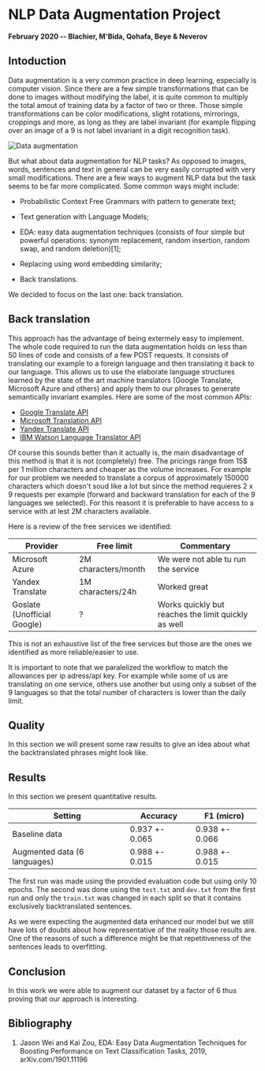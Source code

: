# NLP Data Augmentation Project

__February 2020 -- Blachier, M'Bida, Qohafa, Beye & Neverov__

## Intoduction

Data augmentation is a very common practice in deep learning, especially is computer vision. 
Since there are a few simple transformations that can be done to images without modifying the label, it is quite common to multiply the total amout of training data by a factor of two or three. 
Those simple transformations can be color modifications, slight rotations, mirrorings, croppings and more, as long as they are label invariant (for example flipping over an image of a 9 is not label invariant in a digit recognition task).

![Data augmentation](https://i2.wp.com/deeplylearning.fr/wp-content/uploads/2018/09/data-augmentation-sur-image.png?resize=801%2C335&ssl=1)

But what about data augmentation for NLP tasks?
As opposed to images, words, sentences and text in general can be very easily corrupted with very small modifications.
There are a few ways to augment NLP data but the task seems to be far more complicated.
Some common ways might include:

 - Probabilistic Context Free Grammars with pattern to generate text;

 - Text generation with Language Models;

 - EDA: easy data augmentation techniques (consists of four simple but powerful operations: synonym replacement, random insertion, random swap, and random deletion)[1];

 - Replacing using word embedding similarity;

 - Back translations.

 We decided to focus on the last one: back translation.

## Back translation

This approach has the advantage of being extermely easy to implement. 
The whole code required to run the data augmentation holds on less than 50 lines of code and consists of a few POST requests. 
It consists of translating our example to a foreign language and then translating it back to our language.
This allows us to use the elaborate language structures learned by the state of the art machine translators (Google Translate, Microsoft Azure and others) and apply them to our phrases to generate semantically invariant examples. 
Here are some of the most common APIs:

 - [Google Translate API](https://cloud.google.com/translate/docs)
 - [Microsoft Translation API](https://azure.microsoft.com/fr-fr/services/cognitive-services/translator-text-api/)
 - [Yandex Translate API](https://tech.yandex.com/translate/)
 - [IBM Watson Language Translator API](https://cloud.ibm.com/apidocs/language-translator/language-translator)

Of course this sounds better than it actually is, the main disadvantage of this method is that it is not (completely) free. 
The pricings range from 15$ per 1 million characters and cheaper as the volume increases. 
For example for our problem we needed to translate a corpus of approximately 150000 characters which doesn't soud like a lot but since the method requieres 2 x 9 requests per example (forward and backward translation for each of the 9 languages we selected).
For this reasont it is preferable to have access to a service with at lest 2M characters available.

Here is a review of the free services we identified:

|Provider|Free limit|Commentary|
|--------|----------|----------|
|Microsoft Azure| 2M characters/month | We were not able tu run the service|
|Yandex Translate| 1M characters/24h | Worked great |
|Goslate (Unofficial Google)| ? | Works quickly but reaches the limit quickly as well|

This is not an exhaustive list of the free services but those are the ones we identified as more reliable/easier to use.

It is important to note that we paralelized the workflow to match the allowances per ip adress/api key. For example while some of us are translating on one service, others use another but using only a subset of the 9 languages so that the total number of characters is lower than the daily limit. 

## Quality

In this section we will present some raw results to give an idea about what the backtranslated phrases might look like.

## Results

In this section we present quantitative results.

| Setting | Accuracy | F1 (micro) |
|--|--|--|
| Baseline data | 0.937 +- 0.065 | 0.938 +- 0.066 |
| Augmented data (6 languages) | 0.988 +- 0.015 | 0.988 +- 0.015 |

The first run was made using the provided evaluation code but using only 10 epochs. 
The second was done using the `test.txt` and `dev.txt` from the first run and only the `train.txt` was changed in each split so that it contains exclusively backtranslated sentences.

As we were expecting the augmented data enhanced our model but we still have lots of doubts about how representative of the reality those results are.
One of the reasons of such a difference might be that repetitiveness of the sentences leads to overfitting. 

## Conclusion

In this work we were able to augment our dataset by a factor of 6 thus proving that our approach is interesting.

## Bibliography

1. Jason Wei and Kai Zou, EDA: Easy Data Augmentation Techniques for Boosting Performance on Text Classification Tasks, 2019, arXiv.com/1901.11196